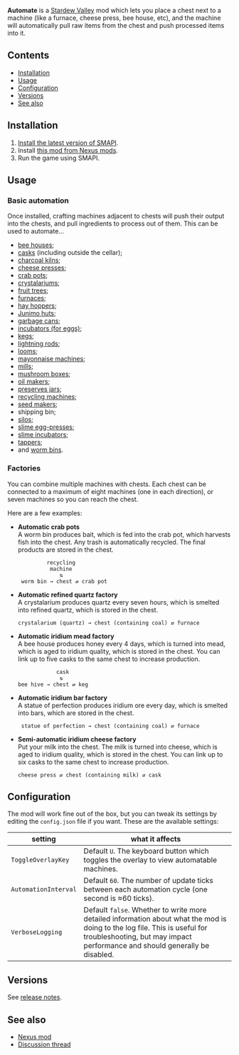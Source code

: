 **Automate** is a [Stardew Valley](http://stardewvalley.net/) mod which lets you place a chest
next to a machine (like a furnace, cheese press, bee house, etc), and the machine will
automatically pull raw items from the chest and push processed items into it.

## Contents
* [Installation](#installation)
* [Usage](#usage)
* [Configuration](#configuration)
* [Versions](#versions)
* [See also](#see-also)

## Installation
1. [Install the latest version of SMAPI](https://github.com/Pathoschild/SMAPI/releases).
3. Install [this mod from Nexus mods](http://www.nexusmods.com/stardewvalley/mods/1063).
4. Run the game using SMAPI.

## Usage
### Basic automation
Once installed, crafting machines adjacent to chests will push their output into the chests, and
pull ingredients to process out of them. This can be used to automate...
* [bee houses](http://stardewvalleywiki.com/Bee_House);
* [casks](http://stardewvalleywiki.com/Cask) (including outside the cellar);
* [charcoal kilns](http://stardewvalleywiki.com/Charcoal_Kiln);
* [cheese presses](http://stardewvalleywiki.com/Cheese_Press);
* [crab pots](http://stardewvalleywiki.com/Crab_Pot);
* [crystalariums](http://stardewvalleywiki.com/Crystalarium);
* [fruit trees](http://stardewvalleywiki.com/Fruit_Trees);
* [furnaces](http://stardewvalleywiki.com/Furnace);
* [hay hoppers](http://stardewvalleywiki.com/Hay_Hopper);
* [Junimo huts](http://stardewvalleywiki.com/Junimo_Hut);
* [garbage cans](http://stardewvalleywiki.com/Garbage_Can);
* [incubators (for eggs)](https://stardewvalleywiki.com/Incubator);
* [kegs](http://stardewvalleywiki.com/Keg);
* [lightning rods](http://stardewvalleywiki.com/Lightning_Rod);
* [looms](http://stardewvalleywiki.com/Loom);
* [mayonnaise machines](http://stardewvalleywiki.com/Mayonnaise_Machine);
* [mills](http://stardewvalleywiki.com/Mill);
* [mushroom boxes](http://stardewvalleywiki.com/The_Cave#Mushrooms);
* [oil makers](http://stardewvalleywiki.com/Oil_Maker);
* [preserves jars](http://stardewvalleywiki.com/Preserves_Jar);
* [recycling machines](http://stardewvalleywiki.com/Recycling_Machine);
* [seed makers](http://stardewvalleywiki.com/Seed_Maker);
* shipping bin;
* [silos](http://stardewvalleywiki.com/Silo);
* [slime egg-presses](http://stardewvalleywiki.com/Slime_Egg);
* [slime incubators](https://stardewvalleywiki.com/Slime_Incubator);
* [tappers](http://stardewvalleywiki.com/Tapper);
* and [worm bins](http://stardewvalleywiki.com/Worm_Bin).

### Factories
You can combine multiple machines with chests. Each chest can be connected to a maximum of eight
machines (one in each direction), or seven machines so you can reach the chest.

Here are a few examples:

* **Automatic crab pots**  
  A worm bin produces bait, which is fed into the crab pot, which harvests fish into the chest. Any
  trash is automatically recycled. The final products are stored in the chest.
  ```
           recycling
            machine
               ⇅
   worm bin → chest ⇄ crab pot
  ```

* **Automatic refined quartz factory**  
  A crystalarium produces quartz every seven hours, which is smelted into refined quartz, which is
  stored in the chest.
  ```
  crystalarium (quartz) → chest (containing coal) ⇄ furnace
  ```

* **Automatic iridium mead factory**  
  A bee house produces honey every 4 days, which is turned into mead, which is aged to iridium
  quality, which is stored in the chest. You can link up to five casks to the same chest to
  increase production.
  ```
              cask
               ⇅
  bee hive → chest ⇄ keg
  ```

* **Automatic iridium bar factory**  
  A statue of perfection produces iridium ore every day, which is smelted into bars, which are
  stored in the chest.
  ```
   statue of perfection → chest (containing coal) ⇄ furnace
  ```

* **Semi-automatic iridium cheese factory**  
  Put your milk into the chest. The milk is turned into cheese, which is aged to iridium quality,
  which is stored in the chest. You can link up to six casks to the same chest to increase
  production.
  ```
  cheese press ⇄ chest (containing milk) ⇄ cask
  ```

## Configuration
The mod will work fine out of the box, but you can tweak its settings by editing the `config.json`
file if you want. These are the available settings:

setting           | what it affects
----------------- | -------------------
`ToggleOverlayKey` | Default `U`. The keyboard button which toggles the overlay to view automatable machines.
`AutomationInterval` | Default `60`. The number of update ticks between each automation cycle (one second is ≈60 ticks).
`VerboseLogging` | Default `false`. Whether to write more detailed information about what the mod is doing to the log file. This is useful for troubleshooting, but may impact performance and should generally be disabled.

## Versions
See [release notes](release-notes.md).

## See also
* [Nexus mod](http://www.nexusmods.com/stardewvalley/mods/1063)
* [Discussion thread](http://community.playstarbound.com/threads/automate.131913)
